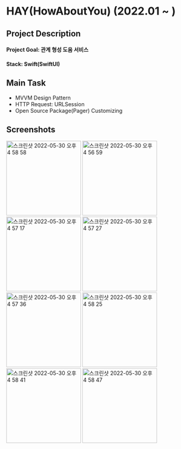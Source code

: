 # HAY(HowAboutYou) (2022.01 ~ )

## Project Description
#### Project Goal: 관계 형성 도움 서비스
#### Stack: Swift(SwiftUI)

## Main Task
- MVVM Design Pattern
- HTTP Request: URLSession
- Open Source Package(Pager) Customizing

## Screenshots
<img width="197" alt="스크린샷 2022-05-30 오후 4 58 58" src="https://user-images.githubusercontent.com/64010987/170945578-f99cf84a-c7eb-4cd8-838f-901c7a2b4aa2.png">
<img width="197" alt="스크린샷 2022-05-30 오후 4 56 59" src="https://user-images.githubusercontent.com/64010987/170945606-9690608b-ff1a-4c29-889a-8e60ad63d6eb.png">
<img width="197" alt="스크린샷 2022-05-30 오후 4 57 17" src="https://user-images.githubusercontent.com/64010987/170945627-fe90bca2-80b3-4d5a-ad74-865051393bbe.png">
<img width="197" alt="스크린샷 2022-05-30 오후 4 57 27" src="https://user-images.githubusercontent.com/64010987/170945637-9f39a063-3c92-4536-b5e3-821345fc6f78.png">
<img width="197" alt="스크린샷 2022-05-30 오후 4 57 36" src="https://user-images.githubusercontent.com/64010987/170945649-1e899797-0440-4f2b-94e2-3d5c9ead7253.png">
<img width="197" alt="스크린샷 2022-05-30 오후 4 58 25" src="https://user-images.githubusercontent.com/64010987/170945655-78f25d93-e78f-4fbc-be35-d82c5e004bcb.png">
<img width="197" alt="스크린샷 2022-05-30 오후 4 58 41" src="https://user-images.githubusercontent.com/64010987/170945662-e754b9c6-f396-4b2b-9d3b-427a3ed27de4.png">
<img width="197" alt="스크린샷 2022-05-30 오후 4 58 47" src="https://user-images.githubusercontent.com/64010987/170945669-838c8098-4255-4c2b-91ae-2ce28531c7f5.png">
